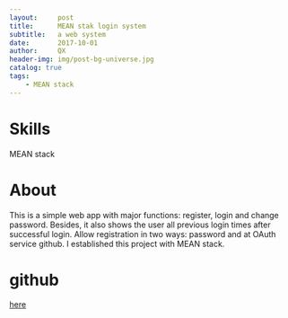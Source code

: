 ```yaml
---
layout:     post
title:      MEAN stak login system
subtitle:   a web system
date:       2017-10-01
author:     QX
header-img: img/post-bg-universe.jpg
catalog: true
tags:
    - MEAN stack
---
```

# Skills
MEAN stack
# About 
This is a simple web app with major functions: register, login and change password. Besides, it also shows the user all previous login times after successful login. Allow registration in two ways: password and at OAuth service github. I established this project with MEAN stack. 
# github
[here](https://qxzhang1994.github.io/loginSystem/)
